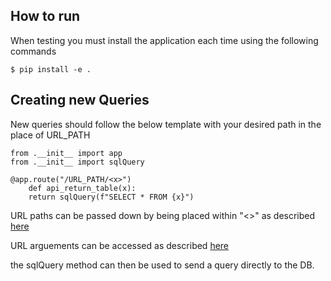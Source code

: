 ## How to run

When testing you must install the application each time using the following commands 

    $ pip install -e .
  









## Creating new Queries

New queries should follow the below template with your desired path in the place of URL_PATH

    from .__init__ import app
    from .__init__ import sqlQuery

    @app.route("/URL_PATH/<x>")
        def api_return_table(x):
        return sqlQuery(f"SELECT * FROM {x}")

URL paths can be passed down by being placed within "<>" as described [here](https://flask.palletsprojects.com/en/2.2.x/quickstart/#routing)

URL arguements can be accessed as described [here](https://stackoverflow.com/questions/24892035/how-can-i-get-the-named-parameters-from-a-url-using-flask)

the sqlQuery method can then be used to send a query directly to the DB. 